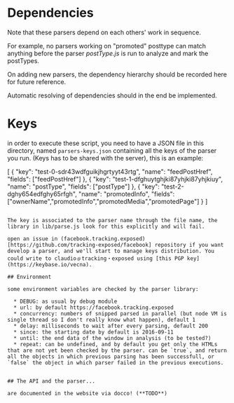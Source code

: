 # Dependencies

Note that these parsers depend on each others' work in sequence.

For example, no parsers working on "promoted" posttype can match anything before the parser _postType.js_ is run to analyze and mark the postTypes.

On adding new parsers, the dependency hierarchy should be recorded here for future reference. 

Automatic resolving of dependencies should in the end be implemented.

# Keys

in order to execute these script, you need to have a JSON file in
this directory, named `parsers-keys.json` containing all the keys of the 
parser you run. (Keys has to be shared with the server), this is an example:

[
  {
    "key": "test-0-sdr43wdfguikjhgrtyyt43rtg",
    "name": "feedPostHref",
    "fields": ["feedPostHref"]
  },
  {
    "key": "test-1-dfghuytghjki87yhjki87yhjkiuy",
    "name": "postType",
    "fields": ["postType"]
  },
  {
    "key": "test-2-dghy654edfghy65rfgh",
    "name": "promotedInfo",
    "fields": ["ownerName","promotedInfo","promotedMedia","promotedPage"]
  }
]
```

The key is associated to the parser name through the file name, the
library in lib/parse.js look for this explicitly and will fail.

open an issue in (facebook.tracking.exposed)[https://github.com/tracking-exposed/facebook] repository if you want develop a parser, and we'll start to manage keys distribution. You could write to claudio﹫tracking・exposed using [this PGP key](https://keybase.io/vecna).

## Environment 

some environment variables are checked by the parser library:

  * DEBUG: as usual by debug module
  * url: by default https://facebook.tracking.exposed
  * concurrency: numbers of snipped parsed in parallel (but node VM is single thread so I don't really know what happen), default 1
  * delay: milliseconds to wait after every parsing, default 200
  * since: the starting date by default is 2016-09-11
  * until: the end data of the window in analysis (to be tested?)
  * repeat: can be undefined, and by default you get only the HTMLs that are not yet been checked by the parser. can be `true`, and return all the objects in which previous parsing has been successfull, or `false` the object in which parser failed in the previous executions.


## The API and the parser...

are documented in the website via docco! (**TODO**)
